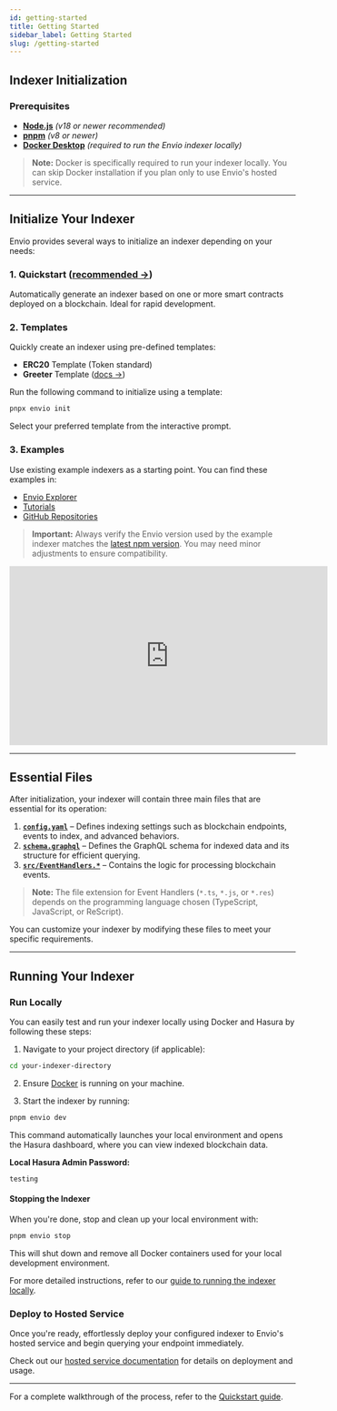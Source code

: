 ```yaml
---
id: getting-started
title: Getting Started
sidebar_label: Getting Started
slug: /getting-started
---
```


## Indexer Initialization

### Prerequisites

- **[Node.js](https://nodejs.org/en/download/current)** _(v18 or newer recommended)_
- **[pnpm](https://pnpm.io/installation)** _(v8 or newer)_
- **[Docker Desktop](https://www.docker.com/products/docker-desktop/)** _(required to run the Envio indexer locally)_

> **Note:** Docker is specifically required to run your indexer locally. You can skip Docker installation if you plan only to use Envio's hosted service.

---

## Initialize Your Indexer

Envio provides several ways to initialize an indexer depending on your needs:

### 1. Quickstart ([recommended →](./contract-import))

Automatically generate an indexer based on one or more smart contracts deployed on a blockchain. Ideal for rapid development.

### 2. Templates

Quickly create an indexer using pre-defined templates:

- **ERC20** Template (Token standard)
- **Greeter** Template ([docs →](./greeter-tutorial))

Run the following command to initialize using a template:

```bash
pnpx envio init
```

Select your preferred template from the interactive prompt.

### 3. Examples

Use existing example indexers as a starting point. You can find these examples in:

- [Envio Explorer](https://envio.dev/explorer)
- [Tutorials](./tutorial-erc20-token-transfers)
- [GitHub Repositories](https://github.com/enviodev)

> **Important:** Always verify the Envio version used by the example indexer matches the [latest npm version](https://www.npmjs.com/package/envio). You may need minor adjustments to ensure compatibility.

<iframe width="560" height="315" src="https://www.youtube.com/embed/LNhaN-Cikis" title="Envio - Getting Started Guide" frameborder="0" allow="accelerometer; autoplay; clipboard-write; encrypted-media; gyroscope; picture-in-picture" allowfullscreen></iframe>

---

## Essential Files

After initialization, your indexer will contain three main files that are essential for its operation:

1. **[`config.yaml`](./configuration-file)** – Defines indexing settings such as blockchain endpoints, events to index, and advanced behaviors.
2. **[`schema.graphql`](./schema)** – Defines the GraphQL schema for indexed data and its structure for efficient querying.
3. **[`src/EventHandlers.*`](./event-handlers)** – Contains the logic for processing blockchain events.

> **Note:** The file extension for Event Handlers (`*.ts`, `*.js`, or `*.res`) depends on the programming language chosen (TypeScript, JavaScript, or ReScript).

You can customize your indexer by modifying these files to meet your specific requirements.

---

## Running Your Indexer

### Run Locally

You can easily test and run your indexer locally using Docker and Hasura by following these steps:

1. Navigate to your project directory (if applicable):

```bash
cd your-indexer-directory
```

2. Ensure [Docker](https://www.docker.com/products/docker-desktop/) is running on your machine.

3. Start the indexer by running:

```bash
pnpm envio dev
```

This command automatically launches your local environment and opens the Hasura dashboard, where you can view indexed blockchain data.

**Local Hasura Admin Password:**

```
testing
```

#### Stopping the Indexer

When you're done, stop and clean up your local environment with:

```bash
pnpm envio stop
```

This will shut down and remove all Docker containers used for your local development environment.

For more detailed instructions, refer to our [guide to running the indexer locally](./running-locally).

### Deploy to Hosted Service

Once you're ready, effortlessly deploy your configured indexer to Envio's hosted service and begin querying your endpoint immediately.

Check out our [hosted service documentation](./hosted-service) for details on deployment and usage.

---

For a complete walkthrough of the process, refer to the [Quickstart guide](./contract-import).
